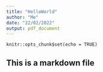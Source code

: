 ```yaml
---
title: "HelloWorld"
author: "Me"
date: "22/02/2022"
output: pdf_document
---
```


```{r setup, include=FALSE}
knitr::opts_chunk$set(echo = TRUE)
```

##  This is a markdown file